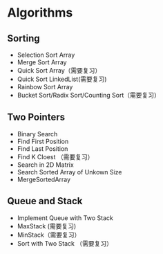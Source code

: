 # Algorithms

## Sorting
- Selection Sort Array
- Merge Sort Array
- Quick Sort Array（需要复习）
- Quick Sort LinkedList(需要复习)
- Rainbow Sort Array
- Bucket Sort/Radix Sort/Counting Sort（需要复习）

## Two Pointers

- Binary Search 
- Find First Position 
- Find Last Position
- Find K Cloest （需要复习）
- Search in 2D Matrix
- Search Sorted Array of Unkown Size
- MergeSortedArray

## Queue and Stack

- Implement Queue with Two Stack
- MaxStack (需要复习)
- MinStack（需要复习）
- Sort with Two Stack （需要复习）



